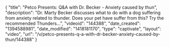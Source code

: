 {
    "title": "Petco Presents: Q&A with Dr. Becker - Anxiety caused by thun",
    "description": "Dr. Marty Becker discusses what to do with a dog suffering from anxiety related to thunder. Does your pet have suffer from this? Try the recommended Thunders...",
    "videoid": "144388",
    "date_created": "1394588981",
    "date_modified": "1418181170",
    "type": "captivate",
    "layout": "video",
    "url": "\/v\/petco-presents-q-a-with-dr-becker-anxiety-caused-by-thun\/144388"
}